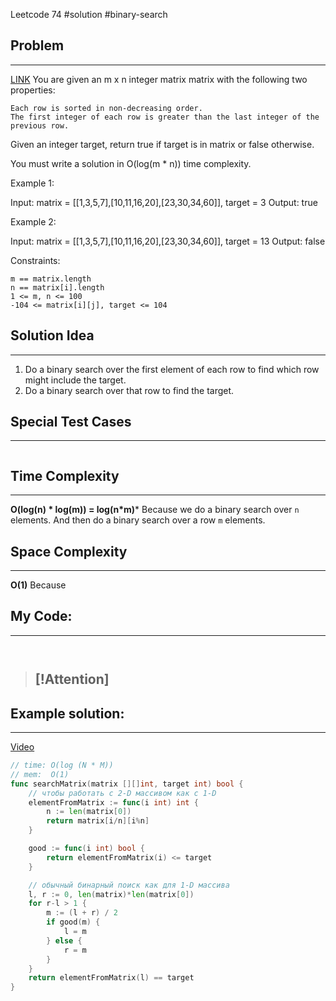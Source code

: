 Leetcode 74
#solution 
#binary-search 
## Problem
___
[LINK](PLACEHOLDER)
You are given an m x n integer matrix matrix with the following two properties:

    Each row is sorted in non-decreasing order.
    The first integer of each row is greater than the last integer of the previous row.

Given an integer target, return true if target is in matrix or false otherwise.

You must write a solution in O(log(m * n)) time complexity.

 

Example 1:

Input: matrix = \[[1,3,5,7],[10,11,16,20],[23,30,34,60]], target = 3
Output: true

Example 2:

Input: matrix = \[[1,3,5,7],[10,11,16,20],[23,30,34,60]], target = 13
Output: false

 

Constraints:

    m == matrix.length
    n == matrix[i].length
    1 <= m, n <= 100
    -104 <= matrix[i][j], target <= 104



## Solution Idea
___
1. Do a binary search over the first element of each row to find which row might include the target.
2. Do a binary search over that row to find the target.

## Special Test Cases
___
```

```

## Time Complexity
___
**O(log(n) * log(m)) = log(n\*m)*** 
Because we do a binary search over `n` elements. And then do a binary search over a row `m` elements.

## Space Complexity
___
**O(1)**
Because

## My Code:
___
```go



```

> [!Attention]
> - 


## Example solution:
___
[Video](https://kinescope.io/0GboubeRnaMB9Mmajrex4p)

```go
// time: O(log (N * M))
// mem:  O(1)
func searchMatrix(matrix [][]int, target int) bool {
	// чтобы работать с 2-D массивом как с 1-D
	elementFromMatrix := func(i int) int {
		n := len(matrix[0])
		return matrix[i/n][i%n]
	}

	good := func(i int) bool {
		return elementFromMatrix(i) <= target
	}

	// обычный бинарный поиск как для 1-D массива
	l, r := 0, len(matrix)*len(matrix[0])
	for r-l > 1 {
		m := (l + r) / 2
		if good(m) {
			l = m
		} else {
			r = m
		}
	}
	return elementFromMatrix(l) == target
}

```